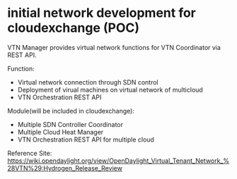 # initial network development for cloudexchange (POC)

VTN Manager provides virtual network functions for VTN Coordinator via REST API. 

Function: 
  - Virtual network connection through SDN control
  - Deployment of virual machines on virtual network of multicloud
  - VTN Orchestration REST API
  
Module(will be included in cloudexchange): 
 - Multiple SDN Controller Coordinator
 - Multiple Cloud Heat Manager
 - VTN Orchestration REST API for multiple cloud 
 
Reference Site: https://wiki.opendaylight.org/view/OpenDaylight_Virtual_Tenant_Network_%28VTN%29:Hydrogen_Release_Review

